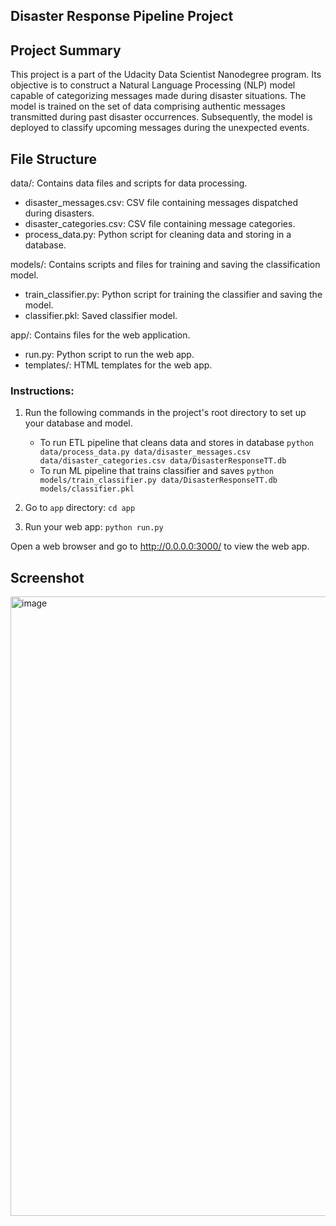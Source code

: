 ## Disaster Response Pipeline Project

## Project Summary
This project is a part of the Udacity Data Scientist Nanodegree program. Its objective is to construct a Natural Language Processing (NLP) model capable of categorizing messages made during disaster situations. The model is trained on the set of data comprising authentic messages transmitted during past disaster occurrences. Subsequently, the model is deployed to classify upcoming messages during the unexpected events.

## File Structure
data/: Contains data files and scripts for data processing.
-    disaster_messages.csv: CSV file containing messages dispatched during disasters.
-    disaster_categories.csv: CSV file containing message categories.
-    process_data.py: Python script for cleaning data and storing in a database.

models/: Contains scripts and files for training and saving the classification model.
-    train_classifier.py: Python script for training the classifier and saving the model.
-    classifier.pkl: Saved classifier model.

app/: Contains files for the web application.
-    run.py: Python script to run the web app.
-    templates/: HTML templates for the web app.

### Instructions:
1. Run the following commands in the project's root directory to set up your database and model.

    - To run ETL pipeline that cleans data and stores in database
        `python data/process_data.py data/disaster_messages.csv data/disaster_categories.csv data/DisasterResponseTT.db`
    - To run ML pipeline that trains classifier and saves
        `python models/train_classifier.py data/DisasterResponseTT.db models/classifier.pkl`

2. Go to `app` directory: `cd app`

3. Run your web app: `python run.py`


Open a web browser and go to http://0.0.0.0:3000/ to view the web app.

## Screenshot
<img width="991" alt="image" src="https://github.com/user-attachments/assets/54ef69b4-88c6-4a58-a55b-854cd2e97af5">
